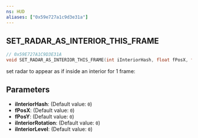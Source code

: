 ```yaml
---
ns: HUD
aliases: ["0x59e727a1c9d3e31a"]
---
```

## SET_RADAR_AS_INTERIOR_THIS_FRAME

```c
// 0x59E727A1C9D3E31A
void SET_RADAR_AS_INTERIOR_THIS_FRAME(int iInteriorHash, float fPosX, float fPosY, int iInteriorRotation, int iInteriorLevel);
```

set radar to appear as if inside an interior for 1 frame:


## Parameters
* **iInteriorHash**: (Default value: `0`)
* **fPosX**: (Default value: `0`)
* **fPosY**: (Default value: `0`)
* **iInteriorRotation**: (Default value: `0`)
* **iInteriorLevel**: (Default value: `0`)
